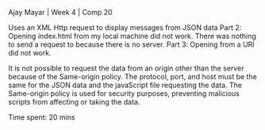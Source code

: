 Ajay Mayar | Week 4 | Comp 20

Uses an XML Http request to display messages from JSON data
Part 2: Opening index.html from my local machine did not work.  There was nothing to send a request to because there is no server.
Part 3: Opening from a URI did not work.   

It is not possible to request the data from an origin other than the server because  of the Same-origin policy.  The protocol, port, and host must be the same for the JSON data and the javaScript file requesting the data.  The Same-origin policy is used for security purposes, preventing malicious scripts from affecting or taking the data.  

Time spent: 20 mins

